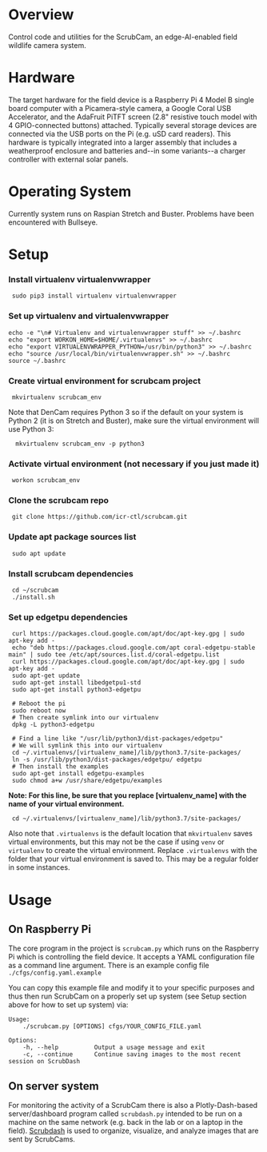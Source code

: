 # Overview

Control code and utilities for the ScrubCam, an edge-AI-enabled field
wildlife camera system.

# Hardware

The target hardware for the field device is a Raspberry Pi 4 Model B
single board computer with a Picamera-style camera, a Google Coral USB
Accelerator, and the AdaFruit PiTFT screen (2.8" resistive touch model
with 4 GPIO-connected buttons) attached. Typically several storage
devices are connected via the USB ports on the Pi (e.g. uSD card
readers). This hardware is typically integrated into a larger assembly
that includes a weatherproof enclosure and batteries and--in some
variants--a charger controller with external solar panels.

# Operating System

Currently system runs on Raspian Stretch and Buster.  Problems have
been encountered with Bullseye.

# Setup

### Install virtualenv virtualenvwrapper

     sudo pip3 install virtualenv virtualenvwrapper

### Set up virtualenv and virtualenvwrapper 

    echo -e "\n# Virtualenv and virtualenvwrapper stuff" >> ~/.bashrc
    echo "export WORKON_HOME=$HOME/.virtualenvs" >> ~/.bashrc
    echo "export VIRTUALENVWRAPPER_PYTHON=/usr/bin/python3" >> ~/.bashrc
    echo "source /usr/local/bin/virtualenvwrapper.sh" >> ~/.bashrc
    source ~/.bashrc

### Create virtual environment for scrubcam project

     mkvirtualenv scrubcam_env

Note that DenCam requires Python 3 so if the default on your system is
Python 2 (it is on Stretch and Buster), make sure the virtual
environment will use Python 3:

      mkvirtualenv scrubcam_env -p python3

### Activate virtual environment (not necessary if you just made it)

     workon scrubcam_env

### Clone the scrubcam repo

     git clone https://github.com/icr-ctl/scrubcam.git

### Update apt package sources list

     sudo apt update

### Install scrubcam dependencies

     cd ~/scrubcam
     ./install.sh

### Set up edgetpu dependencies
     curl https://packages.cloud.google.com/apt/doc/apt-key.gpg | sudo apt-key add -
     echo "deb https://packages.cloud.google.com/apt coral-edgetpu-stable main" | sudo tee /etc/apt/sources.list.d/coral-edgetpu.list
     curl https://packages.cloud.google.com/apt/doc/apt-key.gpg | sudo apt-key add -
     sudo apt-get update
     sudo apt-get install libedgetpu1-std
     sudo apt-get install python3-edgetpu

     # Reboot the pi
     sudo reboot now
     # Then create symlink into our virtualenv
     dpkg -L python3-edgetpu

     # Find a line like "/usr/lib/python3/dist-packages/edgetpu"
     # We will symlink this into our virtualenv
     cd ~/.virtualenvs/[virtualenv_name]/lib/python3.7/site-packages/
     ln -s /usr/lib/python3/dist-packages/edgetpu/ edgetpu
     # Then install the examples
     sudo apt-get install edgetpu-examples
     sudo chmod a+w /usr/share/edgetpu/examples


**Note: For this line, be sure that you replace [virtualenv_name] with the name of
your virtual environment.**

     cd ~/.virtualenvs/[virtualenv_name]/lib/python3.7/site-packages/

Also note that `.virtualenvs` is the default location that `mkvirtualenv` saves virtual
environments, but this may not be the case if using `venv` or `virtualenv` to create the
virtual environment. Replace `.virtualenvs` with the folder that your virtual environment
is saved to. This may be a regular folder in some instances.



# Usage

## On Raspberry Pi 

The core program in the project is `scrubcam.py` which runs on the
Raspberry Pi which is controlling the field device. It accepts a YAML
configuration file as a command line argument. There is an example
config file `./cfgs/config.yaml.example`

You can copy this example file and modify it to your specific purposes
and thus then run ScrubCam on a properly set up system (see Setup
section above for how to set up system) via:

```
Usage:
    ./scrubcam.py [OPTIONS] cfgs/YOUR_CONFIG_FILE.yaml
    
Options:
    -h, --help          Output a usage message and exit
    -c, --continue      Continue saving images to the most recent session on ScrubDash
```

## On server system 

For monitoring the activity of a ScrubCam there is also a Plotly-Dash-based
server/dashboard program called `scrubdash.py` intended to be run on a
machine on the same network (e.g. back in the lab or on a laptop in
the field). [Scrubdash](https://github.com/kaytsui/scrubdash) is used
to organize, visualize, and analyze images that are sent by ScrubCams.


